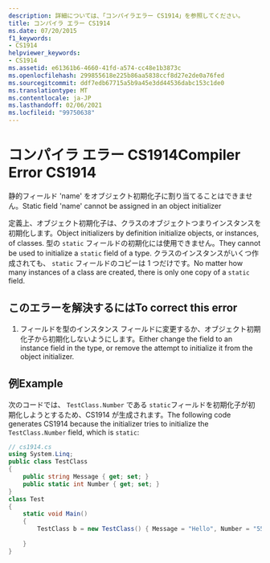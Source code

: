 ```yaml
---
description: 詳細については、「コンパイラエラー CS1914」を参照してください。
title: コンパイラ エラー CS1914
ms.date: 07/20/2015
f1_keywords:
- CS1914
helpviewer_keywords:
- CS1914
ms.assetid: e61361b6-4660-41fd-a574-cc48e1b3873c
ms.openlocfilehash: 299855618e225b86aa5838ccf8d27e2de0a76fed
ms.sourcegitcommit: ddf7edb67715a5b9a45e3dd44536dabc153c1de0
ms.translationtype: MT
ms.contentlocale: ja-JP
ms.lasthandoff: 02/06/2021
ms.locfileid: "99750638"
---
```

# <a name="compiler-error-cs1914"></a><span data-ttu-id="f9267-103">コンパイラ エラー CS1914</span><span class="sxs-lookup"><span data-stu-id="f9267-103">Compiler Error CS1914</span></span>

<span data-ttu-id="f9267-104">静的フィールド 'name' をオブジェクト初期化子に割り当てることはできません。</span><span class="sxs-lookup"><span data-stu-id="f9267-104">Static field 'name' cannot be assigned in an object initializer</span></span>  
  
 <span data-ttu-id="f9267-105">定義上、オブジェクト初期化子は、クラスのオブジェクトつまりインスタンスを初期化します。</span><span class="sxs-lookup"><span data-stu-id="f9267-105">Object initializers by definition initialize objects, or instances, of classes.</span></span> <span data-ttu-id="f9267-106">型の `static` フィールドの初期化には使用できません。</span><span class="sxs-lookup"><span data-stu-id="f9267-106">They cannot be used to initialize a `static` field of a type.</span></span> <span data-ttu-id="f9267-107">クラスのインスタンスがいくつ作成されても、 `static` フィールドのコピーは 1 つだけです。</span><span class="sxs-lookup"><span data-stu-id="f9267-107">No matter how many instances of a class are created, there is only one copy of a `static` field.</span></span>  
  
## <a name="to-correct-this-error"></a><span data-ttu-id="f9267-108">このエラーを解決するには</span><span class="sxs-lookup"><span data-stu-id="f9267-108">To correct this error</span></span>  
  
1. <span data-ttu-id="f9267-109">フィールドを型のインスタンス フィールドに変更するか、オブジェクト初期化子から初期化しないようにします。</span><span class="sxs-lookup"><span data-stu-id="f9267-109">Either change the field to an instance field in the type, or remove the attempt to initialize it from the object initializer.</span></span>  
  
## <a name="example"></a><span data-ttu-id="f9267-110">例</span><span class="sxs-lookup"><span data-stu-id="f9267-110">Example</span></span>  

 <span data-ttu-id="f9267-111">次のコードでは、 `TestClass.Number` である `static`フィールドを初期化子が初期化しようとするため、CS1914 が生成されます。</span><span class="sxs-lookup"><span data-stu-id="f9267-111">The following code generates CS1914 because the initializer tries to initialize the `TestClass.Number` field, which is `static`:</span></span>  
  
```csharp  
// cs1914.cs  
using System.Linq;  
public class TestClass  
{  
    public string Message { get; set; }  
    public static int Number { get; set; }
}  
class Test  
{  
    static void Main()  
    {  
        TestClass b = new TestClass() { Message = "Hello", Number = "555-1212" }; // CS1914  
  
    }  
}  
```
